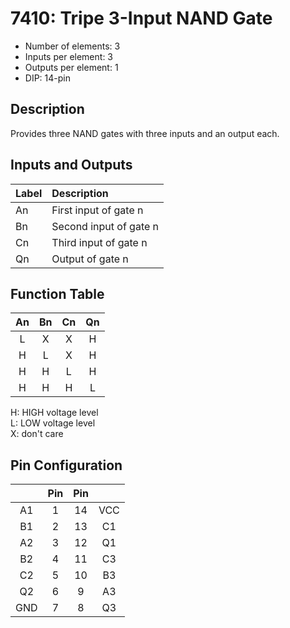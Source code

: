 # 7410: Tripe 3-Input NAND Gate

- Number of elements: 3
- Inputs per element: 3
- Outputs per element: 1
- DIP: 14-pin

## Description

Provides three NAND gates with three inputs and an output each.

## Inputs and Outputs

| Label | Description            |
|:----- |:-----------------------|
| An    | First input of gate n  |
| Bn    | Second input of gate n |
| Cn    | Third input of gate n  |
| Qn    | Output of gate n       |

## Function Table

| An  | Bn  | Cn  | Qn  |
|:---:|:---:|:---:|:---:|
| L   | X   | X   | H   |
| H   | L   | X   | H   |
| H   | H   | L   | H   |
| H   | H   | H   | L   |

H: HIGH voltage level  
L: LOW voltage level  
X: don't care

## Pin Configuration

|     | Pin | Pin |     |
|:---:|:---:|:---:|:---:|
| A1  |   1 |  14 | VCC |
| B1  |   2 |  13 | C1  |
| A2  |   3 |  12 | Q1  |
| B2  |   4 |  11 | C3  |
| C2  |   5 |  10 | B3  |
| Q2  |   6 |   9 | A3  |
| GND |   7 |   8 | Q3  |
